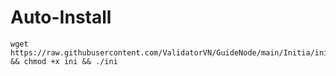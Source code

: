 # Auto-Install

    wget https://raw.githubusercontent.com/ValidatorVN/GuideNode/main/Initia/ini && chmod +x ini && ./ini

